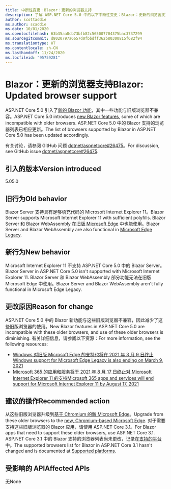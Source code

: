 ```yaml
---
title: 中断性变更：Blazor：更新的浏览器支持
description: 了解 ASP.NET Core 5.0 中的以下中断性变更：Blazor：更新的浏览器支持
author: scottaddie
ms.author: scaddie
ms.date: 10/01/2020
ms.openlocfilehash: 63b35aa8cb73bfb82c565007704375bac3737299
ms.sourcegitcommit: d8020797a6657d0fbbdff362b80300815f682f94
ms.translationtype: HT
ms.contentlocale: zh-CN
ms.lasthandoff: 11/24/2020
ms.locfileid: "95759281"
---
```

# <a name="blazor-updated-browser-support"></a><span data-ttu-id="18a79-103">Blazor：更新的浏览器支持</span><span class="sxs-lookup"><span data-stu-id="18a79-103">Blazor: Updated browser support</span></span>

<span data-ttu-id="18a79-104">ASP.NET Core 5.0 引入了[新的 Blazor 功能](https://github.com/dotnet/aspnetcore/issues/21514)，其中一些功能与旧版浏览器不兼容。</span><span class="sxs-lookup"><span data-stu-id="18a79-104">ASP.NET Core 5.0 introduces [new Blazor features](https://github.com/dotnet/aspnetcore/issues/21514), some of which are incompatible with older browsers.</span></span> <span data-ttu-id="18a79-105">ASP.NET Core 5.0 中的 Blazor 支持的浏览器列表已相应更新。</span><span class="sxs-lookup"><span data-stu-id="18a79-105">The list of browsers supported by Blazor in ASP.NET Core 5.0 has been updated accordingly.</span></span>

<span data-ttu-id="18a79-106">有关讨论，请参阅 GitHub 问题 [dotnet/aspnetcore#26475](https://github.com/dotnet/aspnetcore/issues/26475)。</span><span class="sxs-lookup"><span data-stu-id="18a79-106">For discussion, see GitHub issue [dotnet/aspnetcore#26475](https://github.com/dotnet/aspnetcore/issues/26475).</span></span>

## <a name="version-introduced"></a><span data-ttu-id="18a79-107">引入的版本</span><span class="sxs-lookup"><span data-stu-id="18a79-107">Version introduced</span></span>

<span data-ttu-id="18a79-108">5.0</span><span class="sxs-lookup"><span data-stu-id="18a79-108">5.0</span></span>

## <a name="old-behavior"></a><span data-ttu-id="18a79-109">旧行为</span><span class="sxs-lookup"><span data-stu-id="18a79-109">Old behavior</span></span>

<span data-ttu-id="18a79-110">Blazor Server 支持具有足够填充代码的 Microsoft Internet Explorer 11。</span><span class="sxs-lookup"><span data-stu-id="18a79-110">Blazor Server supports Microsoft Internet Explorer 11 with sufficient polyfills.</span></span> <span data-ttu-id="18a79-111">Blazor Server 和 Blazor WebAssembly 在[旧版 Microsoft Edge](https://support.microsoft.com/help/4533505/what-is-microsoft-edge-legacy) 中也能使用。</span><span class="sxs-lookup"><span data-stu-id="18a79-111">Blazor Server and Blazor WebAssembly are also functional in [Microsoft Edge Legacy](https://support.microsoft.com/help/4533505/what-is-microsoft-edge-legacy).</span></span>

## <a name="new-behavior"></a><span data-ttu-id="18a79-112">新行为</span><span class="sxs-lookup"><span data-stu-id="18a79-112">New behavior</span></span>

<span data-ttu-id="18a79-113">Microsoft Internet Explorer 11 不支持 ASP.NET Core 5.0 中的 Blazor Server。</span><span class="sxs-lookup"><span data-stu-id="18a79-113">Blazor Server in ASP.NET Core 5.0 isn't supported with Microsoft Internet Explorer 11.</span></span> <span data-ttu-id="18a79-114">Blazor Server 和 Blazor WebAssembly 部分功能无法在旧版 Microsoft Edge 中使用。</span><span class="sxs-lookup"><span data-stu-id="18a79-114">Blazor Server and Blazor WebAssembly aren't fully functional in Microsoft Edge Legacy.</span></span>

## <a name="reason-for-change"></a><span data-ttu-id="18a79-115">更改原因</span><span class="sxs-lookup"><span data-stu-id="18a79-115">Reason for change</span></span>

<span data-ttu-id="18a79-116">ASP.NET Core 5.0 中的 Blazor 新功能与这些旧版浏览器不兼容，因此减少了这些旧版浏览器的使用。</span><span class="sxs-lookup"><span data-stu-id="18a79-116">New Blazor features in ASP.NET Core 5.0 are incompatible with these older browsers, and use of these older browsers is diminishing.</span></span> <span data-ttu-id="18a79-117">有关详细信息，请参阅以下资源：</span><span class="sxs-lookup"><span data-stu-id="18a79-117">For more information, see the following resources:</span></span>

* [<span data-ttu-id="18a79-118">Windows 对旧版 Microsoft Edge 的支持也将在 2021 年 3 月 9 日终止</span><span class="sxs-lookup"><span data-stu-id="18a79-118">Windows support for Microsoft Edge Legacy is also ending on March 9, 2021</span></span>](https://support.microsoft.com/help/4533505/what-is-microsoft-edge-legacy)
* [<span data-ttu-id="18a79-119">Microsoft 365 的应用和服务将于 2021 年 8 月 17 日终止对 Microsoft Internet Explorer 11 的支持</span><span class="sxs-lookup"><span data-stu-id="18a79-119">Microsoft 365 apps and services will end support for Microsoft Internet Explorer 11 by August 17, 2021</span></span>](/lifecycle/announcements/m365-ie11-microsoft-edge-legacy)

## <a name="recommended-action"></a><span data-ttu-id="18a79-120">建议的操作</span><span class="sxs-lookup"><span data-stu-id="18a79-120">Recommended action</span></span>

<span data-ttu-id="18a79-121">从这些旧版浏览器升级到[基于 Chromium 的新 Microsoft Edge](https://www.microsoft.com/edge)。</span><span class="sxs-lookup"><span data-stu-id="18a79-121">Upgrade from these older browsers to the [new, Chromium-based Microsoft Edge](https://www.microsoft.com/edge).</span></span> <span data-ttu-id="18a79-122">对于需要支持这些旧版浏览器的 Blazor 应用，请使用 ASP.NET Core 3.1。</span><span class="sxs-lookup"><span data-stu-id="18a79-122">For Blazor apps that need to support these older browsers, use ASP.NET Core 3.1.</span></span> <span data-ttu-id="18a79-123">ASP.NET Core 3.1 中的 Blazor 支持的浏览器列表尚未更改，记录在[支持的平台](/aspnet/core/blazor/supported-platforms?view=aspnetcore-3.1)中。</span><span class="sxs-lookup"><span data-stu-id="18a79-123">The supported browsers list for Blazor in ASP.NET Core 3.1 hasn't changed and is documented at [Supported platforms](/aspnet/core/blazor/supported-platforms?view=aspnetcore-3.1).</span></span>

## <a name="affected-apis"></a><span data-ttu-id="18a79-124">受影响的 API</span><span class="sxs-lookup"><span data-stu-id="18a79-124">Affected APIs</span></span>

<span data-ttu-id="18a79-125">无</span><span class="sxs-lookup"><span data-stu-id="18a79-125">None</span></span>

<!--

### Category

ASP.NET Core

### Affected APIs

Not detectable via API analysis

-->

